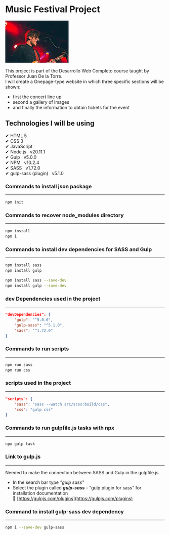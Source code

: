 # Music Festival Project

![](./img/thumb/5.jpg)

This project is part of the Desarrollo Web Completo course taught by Professor Juan De la Torre.<br>
I will create a Onepage-type website in which three specific sections will be shown:
- first the concert line up
- second a gallery of images 
- and finally the information to obtain tickets for the event  

## Technologies I will be using

✔ HTML 5 <br>
✔ CSS 3 <br>
✔ JavaScript <br>
✔ Node.js &nbsp; v20.11.1<br>
✔ Gulp &nbsp; v5.0.0<br>
✔ NPM &nbsp; v10.2.4<br>
✔ SASS &nbsp; v1.72.0<br>
✔ gulp-sass (plugin) &nbsp; v5.1.0<br>

### Commands to install json package
---

```bash
npm init
```

### Commands to recover node_modules directory
---

```bash
npm install
npm i
```

### Commands to install dev dependencies for SASS and Gulp
---

```bash
npm install sass
npm install gulp
```
```bash
npm install sass --save-dev
npm install gulp --save-dev
```

### dev Dependencies used in the project
---

```json
"devDependencies": {
    "gulp": "^5.0.0",
    "gulp-sass": "^5.1.0",
    "sass": "^1.72.0"
}
```

### Commands to run scripts 
---

```bash
npm run sass
npm run css
```

### scripts used in the project
---

```json
"scripts": {
    "sass": "sass --watch src/scss:build/css",
    "css": "gulp css"
}
```

### Commands to run gulpfile.js tasks with npx
---

```bash
npx gulp task
```

### Link to gulp.js
---

Needed to make the connection between SASS and Gulp in the gulpfile.js<br>
* In the search bar type _"gulp sass"_
* Select the plugin called **_gulp-sass_** - "gulp plugin for sass" for installation documentation  
📌 [https://gulpjs.com/plugins](https://gulpjs.com/plugins)

### Command to install gulp-sass dev dependency
---

```bash
npm i --save-dev gulp-sass
```